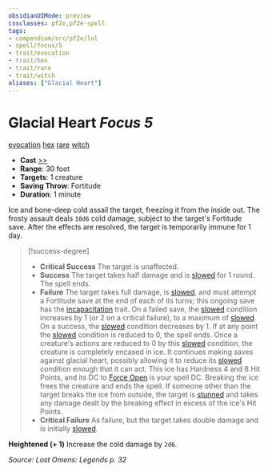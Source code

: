 ```yaml
---
obsidianUIMode: preview
cssclasses: pf2e,pf2e-spell
tags:
- compendium/src/pf2e/lol
- spell/focus/5
- trait/evocation
- trait/hex
- trait/rare
- trait/witch
aliases: ["Glacial Heart"]
---
```

# Glacial Heart *Focus 5*   
[evocation](rules/traits/evocation.md "Evocation School Trait")  [hex](rules/traits/hex-apg.md "Hex Combat Trait")  [rare](rules/traits/rare.md "Rare Rarity Trait")  [witch](rules/traits/witch-apg.md "Witch Class Trait")  

- **Cast** [>>](rules/core-rulebook/chapter-9-playing-the-game.md#Actions "Two-Action") 
- **Range**: 30 foot
- **Targets**: 1 creature
- **Saving Throw**: Fortitude
- **Duration**: 1 minute

Ice and bone-deep cold assail the target, freezing it from the inside out. The frosty assault deals `10d6` cold damage, subject to the target's Fortitude save. After the effects are resolved, the target is temporarily immune for 1 day.

> [!success-degree] 
> - **Critical Success** The target is unaffected.
> - **Success** The target takes half damage and is [slowed](rules/conditions.md#Slowed) for 1 round. The spell ends.
> - **Failure** The target takes full damage, is [slowed](rules/conditions.md#Slowed), and must attempt a Fortitude save at the end of each of its turns; this ongoing save has the [incapacitation](rules/traits/incapacitation.md "Incapacitation Effect Trait") trait. On a failed save, the [slowed](rules/conditions.md#Slowed) condition increases by 1 (or 2 on a critical failure), to a maximum of [slowed](rules/conditions.md#Slowed). On a success, the [slowed](rules/conditions.md#Slowed) condition decreases by 1. If at any point the [slowed](rules/conditions.md#Slowed) condition is reduced to 0, the spell ends. Once a creature's actions are reduced to 0 by this [slowed](rules/conditions.md#Slowed) condition, the creature is completely encased in ice. It continues making saves against glacial heart, possibly allowing it to reduce its [slowed](rules/conditions.md#Slowed) condition enough that it can act. This ice has Hardness 4 and 8 Hit Points, and its DC to [Force Open](rules/actions/force-open.md) is your spell DC. Breaking the ice frees the creature and ends the spell. If someone other than the target breaks the ice from outside, the target is [stunned](rules/conditions.md#Stunned) and takes any damage dealt by the breaking effect in excess of the ice's Hit Points.
> - **Critical Failure** As failure, but the target takes double damage and is initially [slowed](rules/conditions.md#Slowed).

**Heightened (+ 1)** Increase the cold damage by `2d6`.

*Source: Lost Omens: Legends p. 32*